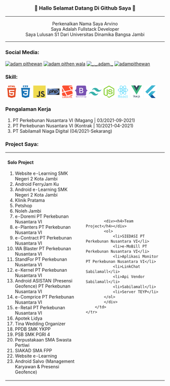 <div align="center"><h3>👋 Hallo Selamat Datang Di Github Saya 👋</h3></div>
<hr />
<div align="center">
  Perkenalkan Nama Saya Arvino<br />Saya Adalah Fullstack Developer<br />Saya Lulusan S1 Dari Universitas Dinamika
  Bangsa Jambi
</div>
<hr />
<h3 align="left">Social Media:</h3>
<p align="left">
    <a href="https://www.linkedin.com/in/arvino-vino/" target="blank"
    ><img
        align="center"
        src="https://raw.githubusercontent.com/rahuldkjain/github-profile-readme-generator/master/src/images/icons/Social/linked-in-alt.svg"
        alt="adam pithewan"
        height="30"
        width="40"
    /></a>
    <a href="https://www.facebook.com/arvinoart" target="blank"
    ><img
        align="center"
        src="https://raw.githubusercontent.com/rahuldkjain/github-profile-readme-generator/master/src/images/icons/Social/facebook.svg"
        alt="adam pithen wala"
        height="30"
        width="40"
    /></a>
    <a href="https://www.instagram.com/ar.vinooo/" target="blank"
    ><img
        align="center"
        src="https://raw.githubusercontent.com/rahuldkjain/github-profile-readme-generator/master/src/images/icons/Social/instagram.svg"
        alt="_._.adam._"
        height="30"
        width="40"
    /></a>
    <a href="https://www.hackerrank.com/arvinoart" target="blank"
    ><img
        align="center"
        src="https://raw.githubusercontent.com/rahuldkjain/github-profile-readme-generator/master/src/images/icons/Social/hackerrank.svg"
        alt="adampithewan"
        height="30"
        width="40"
    /></a>
</p>

<h3 align="left">Skill:</h3>
<p align="left">
    <img
    src="https://raw.githubusercontent.com/devicons/devicon/1119b9f84c0290e0f0b38982099a2bd027a48bf1/icons/html5/html5-plain-wordmark.svg"
    width="40"
    height="40"
    />
    <img
    src="https://raw.githubusercontent.com/devicons/devicon/1119b9f84c0290e0f0b38982099a2bd027a48bf1/icons/css3/css3-plain-wordmark.svg"
    width="40"
    height="40"
    />
    <img
    src="https://raw.githubusercontent.com/devicons/devicon/1119b9f84c0290e0f0b38982099a2bd027a48bf1/icons/javascript/javascript-original.svg"
    width="40"
    height="40"
    />
    <img
    src="https://raw.githubusercontent.com/devicons/devicon/1119b9f84c0290e0f0b38982099a2bd027a48bf1/icons/php/php-original.svg"
    width="40"
    height="40"
    />
    <img
    src="https://raw.githubusercontent.com/devicons/devicon/1119b9f84c0290e0f0b38982099a2bd027a48bf1/icons/laravel/laravel-plain-wordmark.svg"
    width="40"
    height="40"
    />
    <img
    src="https://raw.githubusercontent.com/devicons/devicon/1119b9f84c0290e0f0b38982099a2bd027a48bf1/icons/bootstrap/bootstrap-plain-wordmark.svg"
    width="40"
    height="40"
    />
    <img
    src="https://raw.githubusercontent.com/devicons/devicon/1119b9f84c0290e0f0b38982099a2bd027a48bf1/icons/tailwindcss/tailwindcss-plain.svg"
    width="40"
    height="40"
    />
    <img
    src="https://raw.githubusercontent.com/devicons/devicon/1119b9f84c0290e0f0b38982099a2bd027a48bf1/icons/nodejs/nodejs-original.svg"
    width="40"
    height="40"
    />
    <img
    src="https://raw.githubusercontent.com/devicons/devicon/1119b9f84c0290e0f0b38982099a2bd027a48bf1/icons/react/react-original-wordmark.svg"
    width="40"
    height="40"
    />
    <img
    src="https://raw.githubusercontent.com/devicons/devicon/1119b9f84c0290e0f0b38982099a2bd027a48bf1/icons/vuejs/vuejs-original-wordmark.svg"
    width="40"
    height="40"
    />
    <img
    src="https://raw.githubusercontent.com/devicons/devicon/1119b9f84c0290e0f0b38982099a2bd027a48bf1/icons/flutter/flutter-original.svg"
    width="40"
    height="40"
    />
    
</p>

<h3>Pengalaman Kerja</h3>
<div>
    <ol>
    <li>PT Perkebunan Nusantara VI (Magang | 03/2021-09-2021)</li>
    <li>PT Perkebunan Nusantara VI (Kontrak | 10/2021-04-2021)</li>
    <li>PT Sabilamall Niaga Digital (04/2021-Sekarang)</li>
    </ol>
</div>

<h3>Project Saya:</h3>
<table>
    <tr>
        <td>
            <div><h4>Solo Project</h4></div>
            <div>
                <ol>
                <li>Website e-Learning SMK Negeri 2 Kota Jambi</li>
                <li>Android FerryJam Ku</li>
                <li>Android e-Learning SMK Negeri 2 Kota Jambi</li>
                <li>Klinik Pratama</li>
                <li>Petshop</li>
                <li>Noleh Jambi</li>
                <li>e-Doremi PT Perkebunan Nusantara VI</li>
                <li>e-Planters PT Perkebunan Nusantara VI</li>
                <li>e-Contract PT Perkebunan Nusantara VI</li>
                <li>WA Blaster PT Perkebunan Nusantara VI</li>
                <li>StandFor PT Perkebunan Nusantara VI</li>
                <li>e-Kernel PT Perkebunan Nusantara VI</li>
                <li>Android ASISTAN (Presensi Geofence) PT Perkebunan Nusantara VI</li>
                <li>e-Comprice PT Perkebunan Nusantara VI</li>
                <li>e-Retail PT Perkebunan Nusantara VI</li>
                <li>Apotek Lidya</li>
                <li>Tina Wedding Organizer</li>
                <li>PPDB SMK YKPP</li>
                <li>PSB SMK PGRI 4</li>
                <li>Perpustakaan SMA Swasta Pertiwi</li>
                <li>SIAKAD SMA FPP</li>
                <li>Website e-Learning</li>
                <li>Android Salvo (Management Karyawan & Presensi Geofence)</li>
                </ol>
            </div>
        </td>
        <td>

            <div><h4>Team Project</h4></div>
            <ol>
                <li>SIEDASI PT Perkebunan Nusantara VI</li>
                <li>e-MoBill PT Perkebunan Nusantara VI</li>
                <li>Aplikasi Monitor PT Perkebunan Nusantara VI</li>
                <li>LinkChat Sabilamall</li>
                <li>Api Vendor Sabilamall</li>
                <li>Sabilamall</li>
                <li>Server TEYP</li>
            </ol>
            </div>
        </td>
    </tr>
</table>

